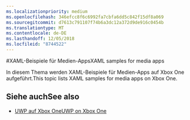 ```yaml
---
ms.localizationpriority: medium
ms.openlocfilehash: 346efcc8f6c6992fa7cbfa6dd5c842f15df8a069
ms.sourcegitcommit: d7613c791107f74b6a3dc12a372d9de916c0454b
ms.translationtype: MT
ms.contentlocale: de-DE
ms.lasthandoff: 12/05/2018
ms.locfileid: "8744522"
---
```

#<a name="xaml-samples-for-media-apps"></a><span data-ttu-id="73399-101">XAML-Beispiele für Medien-Apps</span><span class="sxs-lookup"><span data-stu-id="73399-101">XAML samples for media apps</span></span>

<span data-ttu-id="73399-102">In diesem Thema werden XAML-Beispiele für Medien-Apps auf Xbox One aufgeführt.</span><span class="sxs-lookup"><span data-stu-id="73399-102">This topic lists XAML samples for media apps on Xbox One.</span></span>

## <a name="see-also"></a><span data-ttu-id="73399-103">Siehe auch</span><span class="sxs-lookup"><span data-stu-id="73399-103">See also</span></span>
- [<span data-ttu-id="73399-104">UWP auf Xbox One</span><span class="sxs-lookup"><span data-stu-id="73399-104">UWP on Xbox One</span></span>](index.md)
